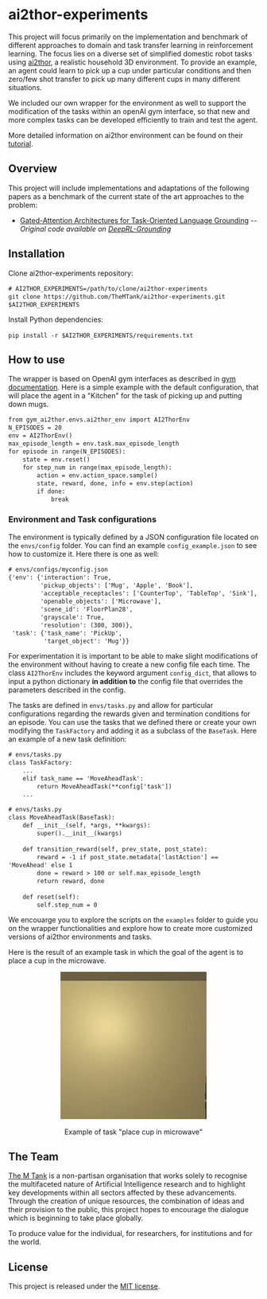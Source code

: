 # ai2thor-experiments

This project will focus primarily on the implementation and benchmark of different approaches to 
domain and task transfer learning in reinforcement learning. The focus lies on a diverse set of 
simplified domestic robot tasks using [ai2thor](https://ai2thor.allenai.org/), a realistic household 
3D environment. To provide an example, an agent could learn to pick up a cup under particular 
conditions and then zero/few shot transfer to pick up many different cups in many different 
situations.

We included our own wrapper for the environment as well to support the modification of the tasks 
within an openAI gym interface, so that new and more complex tasks can be developed efficiently to 
train and test the agent.

More detailed information on ai2thor environment can be found on their 
[tutorial](http://ai2thor.allenai.org/tutorials/installation).

## Overview

This project will include implementations and adaptations of the following papers as a benchmark of 
the current state of the art approaches to the problem:

- [Gated-Attention Architectures for Task-Oriented Language Grounding](https://arxiv.org/abs/1706.07230) 
-- *Original code available on [DeepRL-Grounding](https://github.com/devendrachaplot/DeepRL-Grounding)*


## Installation

Clone ai2thor-experiments repository:

```
# AI2THOR_EXPERIMENTS=/path/to/clone/ai2thor-experiments
git clone https://github.com/TheMTank/ai2thor-experiments.git $AI2THOR_EXPERIMENTS
```

Install Python dependencies:

`pip install -r $AI2THOR_EXPERIMENTS/requirements.txt`

## How to use

The wrapper is based on OpenAI gym interfaces as described in [gym documentation](https://gym.openai.com/docs/).
Here is a simple example with the default configuration, that will place the agent in a "Kitchen" 
for the task of picking up and putting down mugs. 

```
from gym_ai2thor.envs.ai2thor_env import AI2ThorEnv
N_EPISODES = 20
env = AI2ThorEnv()
max_episode_length = env.task.max_episode_length
for episode in range(N_EPISODES):
    state = env.reset()
    for step_num in range(max_episode_length):
        action = env.action_space.sample()
        state, reward, done, info = env.step(action)
        if done:
            break
```

### Environment and Task configurations

The environment is typically defined by a JSON configuration file located on the `envs/config` 
folder. You can find an example `config_example.json` to see how to customize it. Here there is one
as well:

```
# envs/configs/myconfig.json
{'env': {'interaction': True,
         'pickup_objects': ['Mug', 'Apple', 'Book'],
         'acceptable_receptacles': ['CounterTop', 'TableTop', 'Sink'],
         'openable_objects': ['Microwave'],
         'scene_id': 'FloorPlan28',
         'grayscale': True,
         'resolution': (300, 300)},
 'task': {'task_name': 'PickUp',
          'target_object': 'Mug'}} 
 ```
 
For experimentation it is important to be able to make slight modifications of the environment 
 without having to create a new config file each time. The class `AI2ThorEnv` includes the keyword 
 argument `config_dict`, that allows to input a python dictionary **in addition to** the config file 
 that overrides the parameters described in the config.

The tasks are defined in `envs/tasks.py` and allow for particular configurations regarding the 
rewards given and termination conditions for an episode. You can use the tasks that we defined
there or create your own modifying the `TaskFactory` and adding it as a subclass of the `BaseTask`. 
Here an example of a new task definition:

```
# envs/tasks.py
class TaskFactory:
    ...
    elif task_name == 'MoveAheadTask':
        return MoveAheadTask(**config['task'])
    ...
```

```
# envs/tasks.py
class MoveAheadTask(BaseTask):
    def __init__(self, *args, **kwargs):
        super().__init__(kwargs)

    def transition_reward(self, prev_state, post_state):
        reward = -1 if post_state.metadata['lastAction'] == 'MoveAhead' else 1 
        done = reward > 100 or self.max_episode_length
        return reward, done

    def reset(self):
        self.step_num = 0
``` 

We encouarge you to explore the scripts on the `examples` folder to guide you on the wrapper
 functionalities and explore how to create more customized versions of ai2thor environments and 
 tasks. 

Here is the result of an example task in which the goal of the agent is to place a cup in the 
microwave.

<div align="center">
  <img src="docs/cup_into_microwave.gif" width="294px" />
  <p>Example of task "place cup in microwave"</p>
</div>

## The Team

[The M Tank](http://www.themtank.org/) is a non-partisan organisation that works solely to recognise the multifaceted 
nature of Artificial Intelligence research and to highlight key developments within all sectors affected by these 
advancements. Through the creation of unique resources, the combination of ideas and their provision to the public, 
this project hopes to encourage the dialogue which is beginning to take place globally. 

To produce value for the individual, for researchers, for institutions and for the world.

## License

This project is released under the [MIT license](https://github.com/TheMTank/ai2thor-experiments/master/LICENSE).
